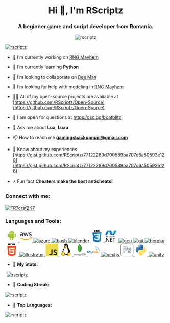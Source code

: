 <h1 align="center">Hi 👋, I'm RScriptz</h1>
<h3 align="center">A beginner game and script developer from Romania.</h3>

<p align="center"> <img src="https://komarev.com/ghpvc/?username=rscriptz&label=Profile%20views&color=0e75b6&style=flat" alt="rscriptz" /> </p>

<p align="left"> <a href="https://github.com/ryo-ma/github-profile-trophy"><img src="https://github-profile-trophy.vercel.app/?username=rscriptz" alt="rscriptz" /></a> </p>

- 🔭 I’m currently working on [RNG Mayhem](https://www.roblox.com/games/17531378908/RNG-Mayhem-RELEASE#!/storehttps://www.roblox.com/games/17531378908/RNG-Mayhem-RELEASE)

- 🌱 I’m currently learning **Python**

- 👯 I’m looking to collaborate on [Bee Man](https://discord.gg/bee-man-official-server-877066595053236225)

- 🤝 I’m looking for help with modeling in [RNG Mayhem](https://www.roblox.com/games/17531378908/RNG-Mayhem-A-Luck-Based-Obby-RELEASE)

- 👨‍💻 All of my open-source projects are available at [https://github.com/RScriptz/Open-Source](https://github.com/RScriptz/Open-Source)

- 📝 I am open for questions at [https:/dsc.gg/boatblitz](https:/dsc.gg/boatblitz)

- 💬 Ask me about **Lua, Luau**

- 📫 How to reach me **gamingsbackupmail@gmail.com**

- 📄 Know about my experiences [https://gist.github.com/RScriptz/77122289d700589ba707d6a50593e128](https://gist.github.com/RScriptz/77122289d700589ba707d6a50593e128)

- ⚡ Fun fact **Cheaters make the best anticheats!**

<h3 align="left">Connect with me:</h3>
<p align="left">
<a href="https://discord.gg/FR7crsf2K7" target="blank"><img align="center" src="https://raw.githubusercontent.com/rahuldkjain/github-profile-readme-generator/master/src/images/icons/Social/discord.svg" alt="FR7crsf2K7" height="30" width="40" /></a>
</p>

<h3 align="left">Languages and Tools:</h3>
<p align="left"> <a href="https://developer.android.com" target="_blank" rel="noreferrer"> <img src="https://raw.githubusercontent.com/devicons/devicon/master/icons/android/android-original-wordmark.svg" alt="android" width="40" height="40"/> </a> <a href="https://aws.amazon.com" target="_blank" rel="noreferrer"> <img src="https://raw.githubusercontent.com/devicons/devicon/master/icons/amazonwebservices/amazonwebservices-original-wordmark.svg" alt="aws" width="40" height="40"/> </a> <a href="https://azure.microsoft.com/en-in/" target="_blank" rel="noreferrer"> <img src="https://www.vectorlogo.zone/logos/microsoft_azure/microsoft_azure-icon.svg" alt="azure" width="40" height="40"/> </a> <a href="https://www.gnu.org/software/bash/" target="_blank" rel="noreferrer"> <img src="https://www.vectorlogo.zone/logos/gnu_bash/gnu_bash-icon.svg" alt="bash" width="40" height="40"/> </a> <a href="https://www.blender.org/" target="_blank" rel="noreferrer"> <img src="https://download.blender.org/branding/community/blender_community_badge_white.svg" alt="blender" width="40" height="40"/> </a> <a href="https://www.w3schools.com/css/" target="_blank" rel="noreferrer"> <img src="https://raw.githubusercontent.com/devicons/devicon/master/icons/css3/css3-original-wordmark.svg" alt="css3" width="40" height="40"/> </a> <a href="https://dotnet.microsoft.com/" target="_blank" rel="noreferrer"> <img src="https://raw.githubusercontent.com/devicons/devicon/master/icons/dot-net/dot-net-original-wordmark.svg" alt="dotnet" width="40" height="40"/> </a> <a href="https://cloud.google.com" target="_blank" rel="noreferrer"> <img src="https://www.vectorlogo.zone/logos/google_cloud/google_cloud-icon.svg" alt="gcp" width="40" height="40"/> </a> <a href="https://git-scm.com/" target="_blank" rel="noreferrer"> <img src="https://www.vectorlogo.zone/logos/git-scm/git-scm-icon.svg" alt="git" width="40" height="40"/> </a> <a href="https://heroku.com" target="_blank" rel="noreferrer"> <img src="https://www.vectorlogo.zone/logos/heroku/heroku-icon.svg" alt="heroku" width="40" height="40"/> </a> <a href="https://www.w3.org/html/" target="_blank" rel="noreferrer"> <img src="https://raw.githubusercontent.com/devicons/devicon/master/icons/html5/html5-original-wordmark.svg" alt="html5" width="40" height="40"/> </a> <a href="https://www.adobe.com/in/products/illustrator.html" target="_blank" rel="noreferrer"> <img src="https://www.vectorlogo.zone/logos/adobe_illustrator/adobe_illustrator-icon.svg" alt="illustrator" width="40" height="40"/> </a> <a href="https://developer.mozilla.org/en-US/docs/Web/JavaScript" target="_blank" rel="noreferrer"> <img src="https://raw.githubusercontent.com/devicons/devicon/master/icons/javascript/javascript-original.svg" alt="javascript" width="40" height="40"/> </a> <a href="https://www.linux.org/" target="_blank" rel="noreferrer"> <img src="https://raw.githubusercontent.com/devicons/devicon/master/icons/linux/linux-original.svg" alt="linux" width="40" height="40"/> </a> <a href="https://www.mongodb.com/" target="_blank" rel="noreferrer"> <img src="https://raw.githubusercontent.com/devicons/devicon/master/icons/mongodb/mongodb-original-wordmark.svg" alt="mongodb" width="40" height="40"/> </a> <a href="https://www.mysql.com/" target="_blank" rel="noreferrer"> <img src="https://raw.githubusercontent.com/devicons/devicon/master/icons/mysql/mysql-original-wordmark.svg" alt="mysql" width="40" height="40"/> </a> <a href="https://nextjs.org/" target="_blank" rel="noreferrer"> <img src="https://cdn.worldvectorlogo.com/logos/nextjs-2.svg" alt="nextjs" width="40" height="40"/> </a> <a href="https://www.photoshop.com/en" target="_blank" rel="noreferrer"> <img src="https://raw.githubusercontent.com/devicons/devicon/master/icons/photoshop/photoshop-line.svg" alt="photoshop" width="40" height="40"/> </a> <a href="https://www.python.org" target="_blank" rel="noreferrer"> <img src="https://raw.githubusercontent.com/devicons/devicon/master/icons/python/python-original.svg" alt="python" width="40" height="40"/> </a> <a href="https://unity.com/" target="_blank" rel="noreferrer"> <img src="https://www.vectorlogo.zone/logos/unity3d/unity3d-icon.svg" alt="unity" width="40" height="40"/> </a> </p>

- 📄 **My Stats:**
<p>&nbsp;<img align="center" src="https://github-readme-stats.vercel.app/api?username=rscriptz&show_icons=true&locale=en" alt="rscriptz" /></p>

- 📄 **Coding Streak:**
<p><img align="center" src="https://github-readme-streak-stats.herokuapp.com/?user=rscriptz&" alt="rscriptz" /></p>

- 📄 **Top Languages:**
<p><img align="left" src="https://github-readme-stats.vercel.app/api/top-langs?username=rscriptz&show_icons=true&locale=en&layout=compact" alt="rscriptz" /></p>


